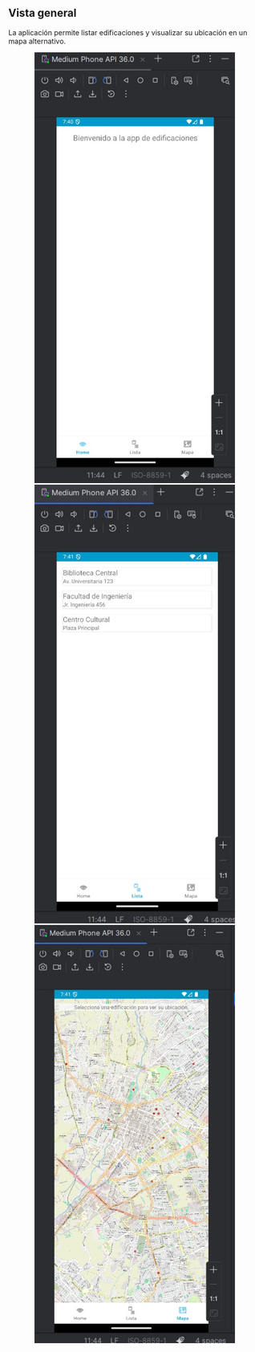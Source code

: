 ## Vista general

La aplicación permite listar edificaciones y visualizar su ubicación en un mapa alternativo.

<p align="center">
  <img src="screenshots/bienvenida.jpg" width="400">
  <img src="screenshots/lista.jpg" width="400">
  <img src="screenshots/mapa.jpg" width="400">
</p>
